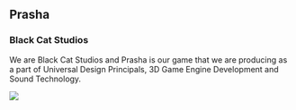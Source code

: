 ## Prasha

### Black Cat Studios

We are Black Cat Studios and Prasha is our game that we are producing as a part of Universal Design Principals, 3D Game Engine Development and Sound Technology.

<img src="https://media.discordapp.net/stickers/1177392903769833572.webp"><br>